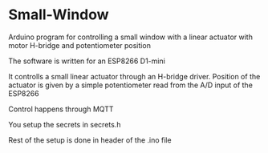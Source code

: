 # Small-Window
Arduino program for controlling a small window with a linear actuator with motor H-bridge and potentiometer position

The software is written for an ESP8266 D1-mini

It controlls a small linear actuator through an H-bridge driver. Position of the actuator is given by a simple potentiometer read from the A/D input of the ESP8266

Control happens through MQTT

You setup the secrets in secrets.h

Rest of the setup is done in header of the .ino file
